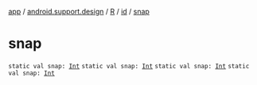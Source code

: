 [app](../../../index.md) / [android.support.design](../../index.md) / [R](../index.md) / [id](index.md) / [snap](.)

# snap

`static val snap: `[`Int`](https://kotlinlang.org/api/latest/jvm/stdlib/kotlin/-int/index.html)
`static val snap: `[`Int`](https://kotlinlang.org/api/latest/jvm/stdlib/kotlin/-int/index.html)
`static val snap: `[`Int`](https://kotlinlang.org/api/latest/jvm/stdlib/kotlin/-int/index.html)
`static val snap: `[`Int`](https://kotlinlang.org/api/latest/jvm/stdlib/kotlin/-int/index.html)